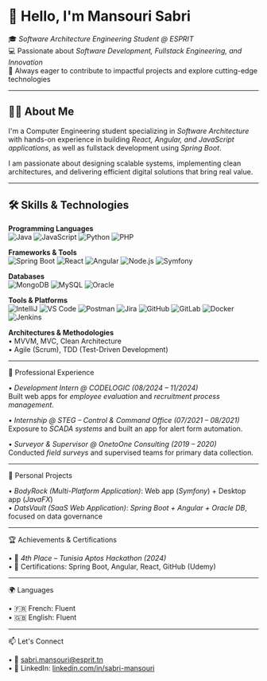 # 👋 Hello, I'm Mansouri Sabri  

🎓 *Software Architecture Engineering Student @ ESPRIT*  
💻 Passionate about *Software Development, Fullstack Engineering, and Innovation*  
🚀 Always eager to contribute to impactful projects and explore cutting-edge technologies  

---

## 🧑‍💻 About Me  
I'm a Computer Engineering student specializing in *Software Architecture* with hands-on experience in building *React, Angular, and JavaScript applications*, as well as fullstack development using *Spring Boot*.  

I am passionate about designing scalable systems, implementing clean architectures, and delivering efficient digital solutions that bring real value.  

---

## 🛠️ Skills & Technologies  

**Programming Languages**  
![Java](https://img.shields.io/badge/-Java-007396?style=for-the-badge&logo=java&logoColor=white) 
![JavaScript](https://img.shields.io/badge/-JavaScript-F7DF1E?style=for-the-badge&logo=javascript&logoColor=black) 
![Python](https://img.shields.io/badge/-Python-3776AB?style=for-the-badge&logo=python&logoColor=white) 
![PHP](https://img.shields.io/badge/-PHP-777BB4?style=for-the-badge&logo=php&logoColor=white) 

**Frameworks & Tools**  
![Spring Boot](https://img.shields.io/badge/-Spring%20Boot-6DB33F?style=for-the-badge&logo=spring-boot&logoColor=white) 
![React](https://img.shields.io/badge/-React-61DAFB?style=for-the-badge&logo=react&logoColor=black) 
![Angular](https://img.shields.io/badge/-Angular-DD0031?style=for-the-badge&logo=angular&logoColor=white) 
![Node.js](https://img.shields.io/badge/-Node.js-339933?style=for-the-badge&logo=node.js&logoColor=white) 
![Symfony](https://img.shields.io/badge/-Symfony-000000?style=for-the-badge&logo=symfony&logoColor=white) 

**Databases**  
![MongoDB](https://img.shields.io/badge/-MongoDB-47A248?style=for-the-badge&logo=mongodb&logoColor=white) 
![MySQL](https://img.shields.io/badge/-MySQL-4479A1?style=for-the-badge&logo=mysql&logoColor=white) 
![Oracle](https://img.shields.io/badge/-Oracle-F80000?style=for-the-badge&logo=oracle&logoColor=white)  

**Tools & Platforms**  
![IntelliJ](https://img.shields.io/badge/-IntelliJ-000000?style=for-the-badge&logo=intellij-idea&logoColor=white) 
![VS Code](https://img.shields.io/badge/-VS%20Code-007ACC?style=for-the-badge&logo=visual-studio-code&logoColor=white) 
![Postman](https://img.shields.io/badge/-Postman-FF6C37?style=for-the-badge&logo=postman&logoColor=white) 
![Jira](https://img.shields.io/badge/-Jira-0052CC?style=for-the-badge&logo=jira&logoColor=white) 
![GitHub](https://img.shields.io/badge/-GitHub-181717?style=for-the-badge&logo=github&logoColor=white) 
![GitLab](https://img.shields.io/badge/-GitLab-FCA121?style=for-the-badge&logo=gitlab&logoColor=white) 
![Docker](https://img.shields.io/badge/-Docker-2496ED?style=for-the-badge&logo=docker&logoColor=white) 
![Jenkins](https://img.shields.io/badge/-Jenkins-D24939?style=for-the-badge&logo=jenkins&logoColor=white)  

**Architectures & Methodologies**  
• MVVM, MVC, Clean Architecture  
• Agile (Scrum), TDD (Test-Driven Development)  

---


💼 Professional Experience  

•  *Development Intern @ CODELOGIC (08/2024 – 11/2024)*  
  Built web apps for *employee evaluation* and *recruitment process management*.  

•  *Internship @ STEG – Control & Command Office (07/2021 – 08/2021)*  
  Exposure to *SCADA systems* and built an app for alert form automation.  

•  *Surveyor & Supervisor @ OnetoOne Consulting (2019 – 2020)*  
  Conducted *field surveys* and supervised teams for primary data collection.  

---

📌 Personal Projects  

•  *BodyRock (Multi-Platform Application)*: Web app (*Symfony*) + Desktop app (*JavaFX*)  
•  *DatsVault (SaaS Web Application)*: *Spring Boot + Angular + Oracle DB*, focused on data governance  

---

🏆 Achievements & Certifications  

•  🥉 *4th Place – Tunisia Aptos Hackathon (2024)*  
•  📜 Certifications: Spring Boot, Angular, React, GitHub (Udemy)  

---

🌍 Languages  

•  🇫🇷 French: Fluent  
•  🇬🇧 English: Fluent  

---

📫 Let's Connect  

•  📧 [sabri.mansouri@esprit.tn](mailto:sabri.mansouri@esprit.tn)  
•  💼 LinkedIn: [⁦linkedin.com/in/sabri-mansouri⁩](#)  
